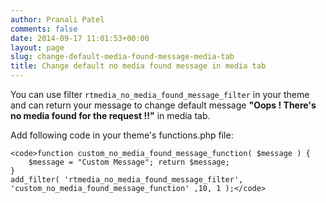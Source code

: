 ```yaml
---
author: Pranali Patel
comments: false
date: 2014-09-17 11:01:53+00:00
layout: page
slug: change-default-media-found-message-media-tab
title: Change default no media found message in media tab
---
```


You can use filter `rtmedia_no_media_found_message_filter` in your theme and can return your message to change default message **"Oops ! There's no media found for the request !!"** in media tab.

Add following code in your theme's functions.php file:

    
    <code>function custom_no_media_found_message_function( $message ) { 
        $message = "Custom Message"; return $message; 
    }
    add_filter( 'rtmedia_no_media_found_message_filter', 'custom_no_media_found_message_function' ,10, 1 );</code>
